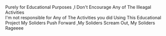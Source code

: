 Purely for Educational Purposes ,I Don't Encourage Any of The Illeagal Activities  
I'm not responsible for Any of The Activities you did Using This Educational Project
My Soliders Push Forward ,My Soliders Scream Out, My Soliders Rageeee